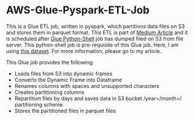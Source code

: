 # AWS-Glue-Pyspark-ETL-Job
This is a Glue ETL job, written in pyspark, which partitions data files on S3 and stores them in parquet format. This ETL is part of [Medium Article](https://medium.com/p/3a8a24cfa4af/edit) and it is scheduled after [Glue Python-Shell](https://github.com/ShafiqaIqbal/SFTP-S3-Glue-Ingestion-Python) job has dumped filed on S3 from file server. This python-shell job is pre-requisite of this Glue job. Here, I am using [this dataset](https://www.kaggle.com/currie32/crimes-in-chicago). For more information, please go to my article. 

This Glue job provides the following:
* Loads files from S3 into dynamic frames
* Converts the Dynamic Frame into Dataframe
* Renames columns with spaces and unsupported characters 
* Creates partitioning columns
* Repartition files by days and saves data in S3 bucket /year=/month=/ partitioning scheme.
* Stores the partitioned files in parquet files
